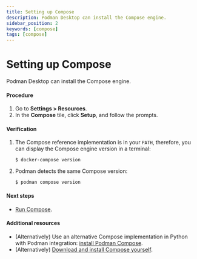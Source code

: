 ```yaml
---
title: Setting up Compose
description: Podman Desktop can install the Compose engine.
sidebar_position: 2
keywords: [compose]
tags: [compose]
---
```


# Setting up Compose

Podman Desktop can install the Compose engine.

#### Procedure

1. Go to **<icon icon="fa-solid fa-cog" size="lg" /> Settings > Resources**.
1. In the **Compose** tile, click **Setup**, and follow the prompts.

#### Verification

1. The Compose reference implementation is in your `PATH`, therefore, you can display the Compose engine version in a terminal:

   ```shell-session
   $ docker-compose version
   ```

1. Podman detects the same Compose version:

   ```shell-session
   $ podman compose version
   ```

#### Next steps

- [Run Compose](/docs/compose/running-compose).

#### Additional resources

- (Alternatively) Use an alternative Compose implementation in Python with Podman integration: [install Podman Compose](https://github.com/containers/podman-compose#installation).
- (Alternatively) [Download and install Compose yourself](https://github.com/docker/compose/relases).
